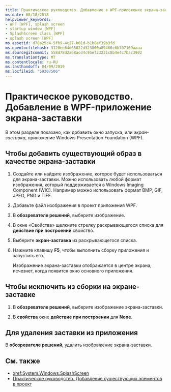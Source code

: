 ```yaml
---
title: Практическое руководство. Добавление в WPF-приложение экрана-заставки
ms.date: 08/18/2018
helpviewer_keywords:
- WPF [WPF], splash screen
- startup window [WPF]
- SplashScreen class [WPF]
- splash screen [WPF]
ms.assetid: d70a25c4-5fb9-4c27-b01d-b1b8ef39b3fd
ms.openlocfilehash: 3120ee64d65822d323800a89466c6b707169aaaa
ms.sourcegitcommit: 558d78d2a68acd4c95ef23231c8b4e4c7bac3902
ms.translationtype: MT
ms.contentlocale: ru-RU
ms.lasthandoff: 04/09/2019
ms.locfileid: "59307506"
---
```

# <a name="how-to-add-a-splash-screen-to-a-wpf-application"></a>Практическое руководство. Добавление в WPF-приложение экрана-заставки

В этом разделе показано, как добавить окно запуска, или *экран-заставка*, приложение Windows Presentation Foundation (WPF).

## <a name="to-add-an-existing-image-as-a-splash-screen"></a>Чтобы добавить существующий образ в качестве экрана-заставки

1. Создайте или найдите изображение, которое будет использоваться для экрана-заставки. Можно использовать любой формат изображения, который поддерживается в Windows Imaging Component (WIC). Например можно использовать формат BMP, GIF, JPEG, PNG и TIFF.

2. Добавьте файл изображения в проект приложения WPF.

3. В **обозревателе решений**, выберите изображение.

4. В окне «Свойства» щелкните стрелку раскрывающегося списка для **действие при построении** свойство.

5. Выберите **экран-заставка** из раскрывающегося списка.

6. Нажмите клавишу **F5**, чтобы выполнить сборку приложения и запустить его.

     Изображение экрана-заставки отображается в центре экрана, исчезнет, когда появится окно основного приложения.

## <a name="to-exclude-the-splash-screen-from-build"></a>Чтобы исключить из сборки на экране-заставке

1. В **обозревателе решений**, выберите изображение экрана-заставки.

2. В **свойства** окне **действие при построении** для **None**.

## <a name="to-remove-the-splash-screen-from-an-application"></a>Для удаления заставки из приложения

В **обозревателе решений**, удалить изображение экрана-заставки.

## <a name="see-also"></a>См. также

- <xref:System.Windows.SplashScreen>
- [Практическое руководство. Добавление существующих элементов в проект](https://docs.microsoft.com/previous-versions/visualstudio/visual-studio-2010/9f4t9t92(v=vs.100))
